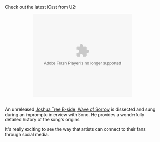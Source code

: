 Check out the latest iCast from U2:

<div style="text-align:center;"><object width="320" height="272"><param name="movie" value="http://s.ilike.com/swfs/rssPlayer.swf"/><param name="wmode" value="transparent"/><param name="flashvars" value="videoWidth=320&url=http://www.ilike.com/artist/U2/icast.rss"/><embed src="http://s.ilike.com/swfs/rssPlayer.swf" type="application/x-shockwave-flash" wmode="transparent" width="320" height="272" flashvars="videoWidth=320&url=http://www.ilike.com/artist/U2/icast.rss"/></object></div><br />

An unreleased <a href="http://ilike.com/U2">Joshua Tree B-side, Wave of Sorrow</a> is dissected and sung during an impromptu interview with Bono. He provides a wonderfully detailed history of the song's origins.

It's really exciting to see the way that artists can connect to their fans through social media.